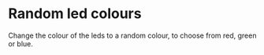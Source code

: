 # Random led colours

Change the colour of the leds to a random colour, to choose from red, green or blue.
